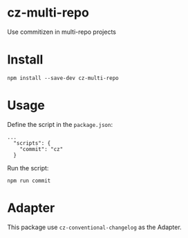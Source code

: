 # cz-multi-repo
Use commitizen in multi-repo projects

# Install
`npm install --save-dev cz-multi-repo`

# Usage
Define the script in the `package.json`:
```
...
  "scripts": {
    "commit": "cz"
  }
```
Run the script:
```
npm run commit
```

# Adapter
This package use `cz-conventional-changelog` as the Adapter.

